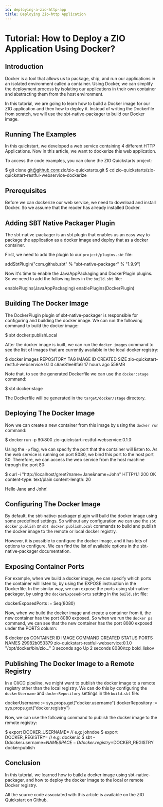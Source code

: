 ```yaml
---
id: deploying-a-zio-http-app
title: Deploying Zio-http Application
---
```


# Tutorial: How to Deploy a ZIO Application Using Docker?

## Introduction
Docker is a tool that allows us to package, ship, and run our applications in an isolated environment called a container. Using Docker, we can simplify the deployment process by isolating our applications in their own container and abstracting them from the host environment.

In this tutorial, we are going to learn how to build a Docker image for our ZIO application and then how to deploy it. Instead of writing the Dockerfile from scratch, we will use the sbt-native-packager to build our Docker image.

## Running The Examples
In this quickstart, we developed a web service containing 4 different HTTP Applications. Now in this article, we want to dockerize this web application.

To access the code examples, you can clone the ZIO Quickstarts project:

$ git clone git@github.com:zio/zio-quickstarts.git 
$ cd zio-quickstarts/zio-quickstart-restful-webservice-dockerize

## Prerequisites
Before we can dockerize our web service, we need to download and install Docker. So we assume that the reader has already installed Docker.

## Adding SBT Native Packager Plugin
The sbt-native-packager is an sbt plugin that enables us an easy way to package the application as a docker image and deploy that as a docker container.

First, we need to add the plugin to our `project/plugins.sbt` file:

addSbtPlugin("com.github.sbt" % "sbt-native-packager" % "1.9.9")

Now it's time to enable the JavaAppPackaging and DockerPlugin plugins. So we need to add the following lines in the `build.sbt` file:

enablePlugins(JavaAppPackaging)
enablePlugins(DockerPlugin)

## Building The Docker Image
The DockerPlugin plugin of sbt-native-packager is responsible for configuring and building the docker image. We can run the following command to build the docker image:

$ sbt docker:publishLocal

After the docker image is built, we can run the `docker images` command to see the list of images that are currently available in the local docker registry:

$ docker images
REPOSITORY                          TAG     IMAGE ID       CREATED        SIZE
zio-quickstart-restful-webservice   0.1.0   c9ae81ee8fa6   17 hours ago   558MB

Note that, to see the generated Dockerfile we can use the `docker:stage` command:

$ sbt docker:stage

The Dockerfile will be generated in the `target/docker/stage` directory.

## Deploying The Docker Image
Now we can create a new container from this image by using the `docker run` command:

$ docker run -p 80:800 zio-quickstart-restful-webservice:0.1.0

Using the `-p` flag, we can specify the port that the container will listen to. As the web service is running on port 8080, we bind this port to the host port 80. Therefore, we can access the web service from the host machine through the port 80:

$ curl -i "http://localhost/greet?name=Jane&name=John"
HTTP/1.1 200 OK
content-type: text/plain
content-length: 20

Hello Jane and John!

## Configuring The Docker Image
By default, the sbt-native-packager plugin will build the docker image using some predefined settings. So without any configuration we can use the `sbt docker:publish` or `sbt docker:publishLocal` commands to build and publish the docker image to the remote or local docker registry.

However, it is possible to configure the docker image, and it has lots of options to configure. We can find the list of available options in the sbt-native-packager documentation.

## Exposing Container Ports
For example, when we build a docker image, we can specify which ports the container will listen to, by using the EXPOSE instruction in the Dockerfile. In the similar way, we can expose the ports using sbt-native-packager, by using the `dockerExposedPorts` setting in the `build.sbt` file:

dockerExposedPorts := Seq(8080)

Now, when we build the docker image and create a container from it, the new container has the port 8080 exposed. So when we run the `docker ps` command, we can see that the new container has the port 8080 exposed under the PORTS column:

$ docker ps
CONTAINER ID   IMAGE                                     COMMAND                  CREATED         STATUS         PORTS      NAMES
29982b053379   zio-quickstart-restful-webservice:0.1.0   "/opt/docker/bin/zio…"   3 seconds ago   Up 2 seconds   8080/tcp   bold_liskov

## Publishing The Docker Image to a Remote Registry
In a CI/CD pipeline, we might want to publish the docker image to a remote registry other than the local registry. We can do this by configuring the `dockerUsername` and `dockerRepository` settings in the `build.sbt` file:

dockerUsername := sys.props.get("docker.username")
dockerRepository := sys.props.get("docker.registry")

Now, we can use the following command to publish the docker image to the remote registry:

$ export DOCKER_USERNAME=<username>  // e.g: johndoe
$ export DOCKER_REGISTRY=<registry>  // e.g: docker.io
$ sbt -Ddocker.username=$NAMESPACE -Ddocker.registry=$DOCKER_REGISTRY docker:publish

## Conclusion
In this tutorial, we learned how to build a docker image using sbt-native-packager, and how to deploy the docker image to the local or remote Docker registry.

All the source code associated with this article is available on the ZIO Quickstart on Github.
